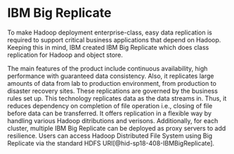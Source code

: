 IBM Big Replicate
=================

To make Hadoop deployment enterprise-class, easy data replication is
required to support critical business applications that depend on
Hadoop. Keeping this in mind, IBM created IBM Big Replicate which does
class replication for Hadoop and object store.

The main features of the product include continuous availability, high
performance with guaranteed data consistency. Also, it replicates large
amounts of data from lab to production environment, from production to
disaster recovery sites. These replications are governed by the business
rules set up. This technology replicates data as the data streams in.
Thus, it reduces dependency on completion of file operation i.e.,
closing of file before data can be transferred. It offers replication in
a flexible way by handling various Hadoop ditributions and verisons.
Additionally, for each cluster, multiple IBM Big Replicate can be
deployed as proxy servers to add resilience. Users can access Hadoop
Distributed File System using Big Replicate via the standard HDFS
URI[@hid-sp18-408-IBMBigReplicate].
